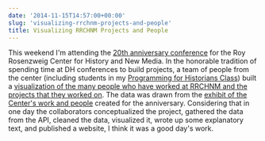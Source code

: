 ```yaml
---
date: '2014-11-15T14:57:00+00:00'
slug: 'visualizing-rrchnm-projects-and-people'
title: Visualizing RRCHNM Projects and People
---
```


This weekend I'm attending the [20th anniversary conference](http://chnm.gmu.edu/20th/) for the Roy Rosenzweig Center for History and New Media. In the honorable tradition of spending time at DH conferences to build projects, a team of people from the center (including students in my [Programming for Historians Class](http://lincolnmullen.com/courses/clio3.2014/)) built a [visualization of the many people who have worked at RRCHNM and the projects that they worked on](http://www.amanda-regan.com/RRCHNM20/index.html). The data was drawn from the [exhibit of the Center's work and people](http://20.rrchnm.org/) created for the anniversary. Considering that in one day the collaborators conceptualized the project, gathered the data from the API, cleaned the data, visualized it, wrote up some explanatory text, and published a website, I think it was a good day's work.
